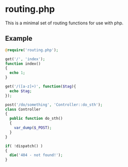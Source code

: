 routing.php
===========

This is a minimal set of routing functions for use with php.

## Example

```php
@require('routing.php');

get('/', 'index');
function index()
{
  echo 1;
}

get('/([a-z]+)', function($tag){
  echo $tag;
});

post('/do/something', 'Controller::do_sth');
class Controller
{
  public function do_sth()
  {
    var_dump($_POST);
  }
}

if( !dispatch() )
{
  die('404 - not found!');
}

```
